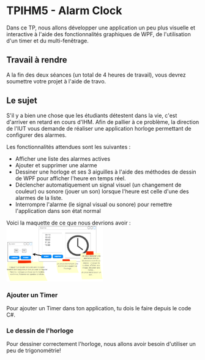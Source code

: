 # TPIHM5 - Alarm Clock

Dans ce TP, nous allons développer une application un peu plus visuelle et interactive à l'aide des fonctionnalités graphiques de WPF, de l'utilisation d'un timer et du multi-fenêtrage.

## Travail à rendre
A la fin des deux séances (un total de 4 heures de travail), vous devrez soumettre votre projet à l'aide de travo.

## Le sujet
S'il y a bien une chose que les étudiants détestent dans la vie, c'est d'arriver en retard en cours d'IHM. Afin de pallier à ce problème, la direction de l'IUT vous demande de réaliser une application horloge permettant de configurer des alarmes.

Les fonctionnalités attendues sont les suivantes :
- Afficher une liste des alarmes actives
- Ajouter et supprimer une alarme 
- Dessiner une horloge et ses 3 aiguilles à l'aide des méthodes de dessin de WPF pour afficher l'heure en temps réel.
- Déclencher automatiquement un signal visuel (un changement de couleur) ou sonore (jouer un son) lorsque l'heure est celle d'une des alarmes de la liste.
- Interrompre l'alarme (le signal visual ou sonore) pour remettre l'application dans son état normal

Voici la maquette de ce que nous devrions avoir :
<img src="./img/alarm.png" width="50%"/>

### Ajouter un Timer

Pour ajouter un Timer dans ton application, tu dois le faire depuis le code C#.

### Le dessin de l'horloge
Pour dessiner correctement l'horloge, nous allons avoir besoin d'utiliser un peu de trigonométrie!
